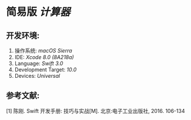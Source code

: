 # 简易版 *计算器*

## 开发环境:

1. 操作系统: *macOS Sierra*
2. IDE: *Xcode 8.0 (8A218a)*
3. Language: *Swift 3.0*
4. Development Target: *10.0*
5. Devices: *Universal*

## 参考文献:

[1] 陈刚. Swift 开发手册: 技巧与实战[M]. 北京:电子工业出版社, 2016. 106-134